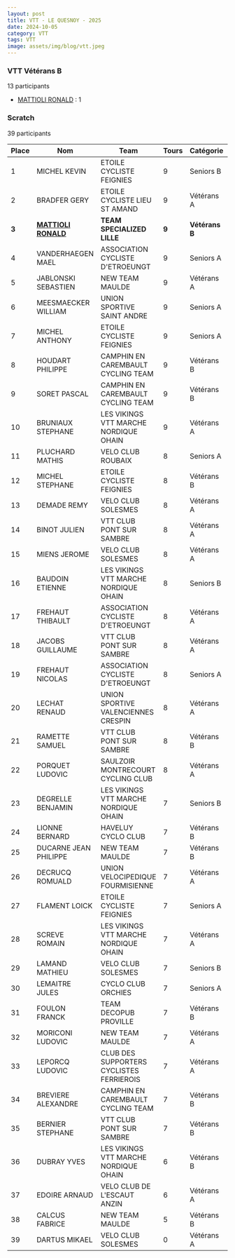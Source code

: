 ```yaml
---
layout: post
title: VTT - LE QUESNOY - 2025
date: 2024-10-05
category: VTT
tags: VTT
image: assets/img/blog/vtt.jpeg
---
```


### VTT Vétérans B
13 participants
- [MATTIOLI RONALD](https://teamspecializedlille.github.io/coureurs/mattiolironald) : 1

### Scratch
39 participants

| Place | Nom | Team | Tours | Catégorie | Temps |
|---|---|---|---|---|---|
| 1 | MICHEL KEVIN | ETOILE CYCLISTE FEIGNIES | 9 | Seniors B | 0:51:11 | 
| 2 | BRADFER GERY | ETOILE CYCLISTE LIEU ST AMAND | 9 | Vétérans A | 0:51:20 | 
| **3** | **[MATTIOLI RONALD](https://teamspecializedlille.github.io/coureurs/mattiolironald)** | **TEAM SPECIALIZED LILLE** | **9** | **Vétérans B** | **0:54:11** | 
| 4 | VANDERHAEGEN MAEL | ASSOCIATION CYCLISTE D'ETROEUNGT | 9 | Seniors A | 0:54:48 | 
| 5 | JABLONSKI SEBASTIEN | NEW TEAM MAULDE | 9 | Vétérans A | 0:54:55 | 
| 6 | MEESMAECKER WILLIAM | UNION SPORTIVE SAINT ANDRE | 9 | Seniors A | 0:55:24 | 
| 7 | MICHEL ANTHONY | ETOILE CYCLISTE FEIGNIES | 9 | Seniors A | 0:56:40 | 
| 8 | HOUDART PHILIPPE | CAMPHIN EN CAREMBAULT CYCLING TEAM | 9 | Vétérans B | 0:56:47 | 
| 9 | SORET PASCAL | CAMPHIN EN CAREMBAULT CYCLING TEAM | 9 | Vétérans B | 0:57:18 | 
| 10 | BRUNIAUX STEPHANE | LES VIKINGS VTT MARCHE NORDIQUE OHAIN | 9 | Vétérans A | 0:57:36 | 
| 11 | PLUCHARD MATHIS | VELO CLUB ROUBAIX | 8 | Seniors A | 0:51:13 | 
| 12 | MICHEL STEPHANE | ETOILE CYCLISTE FEIGNIES | 8 | Vétérans B | 0:51:33 | 
| 13 | DEMADE REMY | VELO CLUB SOLESMES | 8 | Vétérans A | 0:52:29 | 
| 14 | BINOT JULIEN | VTT  CLUB PONT SUR SAMBRE | 8 | Vétérans A | 0:53:1 | 
| 15 | MIENS JEROME | VELO CLUB SOLESMES | 8 | Vétérans A | 0:53:6 | 
| 16 | BAUDOIN ETIENNE | LES VIKINGS VTT MARCHE NORDIQUE OHAIN | 8 | Seniors B | 0:53:51 | 
| 17 | FREHAUT THIBAULT | ASSOCIATION CYCLISTE D'ETROEUNGT | 8 | Vétérans A | 0:55:31 | 
| 18 | JACOBS GUILLAUME | VTT  CLUB PONT SUR SAMBRE | 8 | Vétérans A | 0:56:12 | 
| 19 | FREHAUT NICOLAS | ASSOCIATION CYCLISTE D'ETROEUNGT | 8 | Seniors A | 0:56:23 | 
| 20 | LECHAT RENAUD | UNION SPORTIVE VALENCIENNES CRESPIN | 8 | Vétérans A | 0:57:2 | 
| 21 | RAMETTE SAMUEL | VTT  CLUB PONT SUR SAMBRE | 8 | Vétérans B | 0:57:47 | 
| 22 | PORQUET LUDOVIC | SAULZOIR MONTRECOURT CYCLING CLUB | 8 | Vétérans A | 0:58:13 | 
| 23 | DEGRELLE BENJAMIN | LES VIKINGS VTT MARCHE NORDIQUE OHAIN | 7 | Seniors B | 0:51:12 | 
| 24 | LIONNE BERNARD | HAVELUY CYCLO CLUB | 7 | Vétérans B | 0:51:13 | 
| 25 | DUCARNE JEAN PHILIPPE | NEW TEAM MAULDE | 7 | Vétérans B | 0:52:6 | 
| 26 | DECRUCQ ROMUALD | UNION VELOCIPEDIQUE FOURMISIENNE | 7 | Vétérans A | 0:53:19 | 
| 27 | FLAMENT LOICK | ETOILE CYCLISTE FEIGNIES | 7 | Seniors A | 0:53:21 | 
| 28 | SCREVE ROMAIN | LES VIKINGS VTT MARCHE NORDIQUE OHAIN | 7 | Vétérans A | 0:53:33 | 
| 29 | LAMAND MATHIEU | VELO CLUB SOLESMES | 7 | Seniors B | 0:54:54 | 
| 30 | LEMAITRE JULES | CYCLO CLUB ORCHIES | 7 | Seniors A | 0:55:40 | 
| 31 | FOULON FRANCK | TEAM DECOPUB PROVILLE | 7 | Vétérans B | 0:55:44 | 
| 32 | MORICONI LUDOVIC | NEW TEAM MAULDE | 7 | Vétérans A | 0:56:0 | 
| 33 | LEPORCQ LUDOVIC | CLUB DES SUPPORTERS CYCLISTES FERRIEROIS | 7 | Vétérans A | 0:56:3 | 
| 34 | BREVIERE ALEXANDRE | CAMPHIN EN CAREMBAULT CYCLING TEAM | 7 | Vétérans B | 0:57:17 | 
| 35 | BERNIER STEPHANE | VTT  CLUB PONT SUR SAMBRE | 7 | Vétérans B | 0:58:9 | 
| 36 | DUBRAY YVES | LES VIKINGS VTT MARCHE NORDIQUE OHAIN | 6 | Vétérans B | 0:52:26 | 
| 37 | EDOIRE ARNAUD | VELO CLUB DE L'ESCAUT ANZIN | 6 | Vétérans A | 0:58:4 | 
| 38 | CALCUS FABRICE | NEW TEAM MAULDE | 5 | Vétérans B | 0:55:45 | 
| 39 | DARTUS MIKAEL | VELO CLUB SOLESMES | 0 | Vétérans A | 0:38:53 | 
